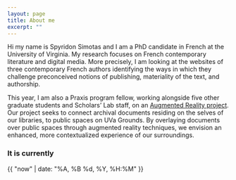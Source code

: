 ```yaml
---
layout: page
title: About me
excerpt: ""
---
```


Hi my name is Spyridon Simotas and I am a PhD candidate in French at the University of Virginia. My research focuses on French contemporary literature and digital media. More precisely, I am looking at the websites of three contemporary French authors identifying the ways in which they challenge preconceived notions of publishing, materiality of the text, and authorship.

This year, I am also a Praxis program fellow, working alongside five other graduate students and Scholars’ Lab staff, on an <a href ="http://reveal.scholarslab.org/" target="blanc">Augmented Reality project</a>. Our project seeks to connect archival documents residing on the selves of our libraries, to public spaces on UVa Grounds. By overlaying documents over public spaces through augmented reality techniques, we envision an enhanced, more contextualized experience of our surroundings.

### It is currently
{{ "now" | date: "%A, %B %d, %Y, %H:%M" }}
